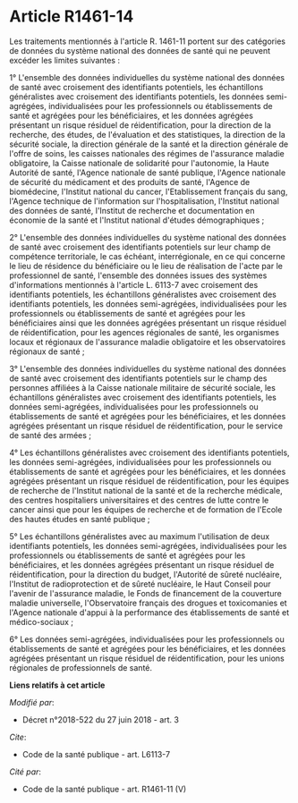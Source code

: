 # Article R1461-14

Les traitements mentionnés à l'article R. 1461-11 portent sur des catégories de données du système national des données de
santé qui ne peuvent excéder les limites suivantes :

1° L'ensemble des données individuelles du système national des données de santé avec croisement des identifiants potentiels,
les échantillons généralistes avec croisement des identifiants potentiels, les données semi-agrégées, individualisées pour
les professionnels ou établissements de santé et agrégées pour les bénéficiaires, et les données agrégées présentant un
risque résiduel de réidentification, pour la direction de la recherche, des études, de l'évaluation et des statistiques, la
direction de la sécurité sociale, la direction générale de la santé et la direction générale de l'offre de soins, les caisses
nationales des régimes de l'assurance maladie obligatoire, la Caisse nationale de solidarité pour l'autonomie, la Haute
Autorité de santé, l'Agence nationale de santé publique, l'Agence nationale de sécurité du médicament et des produits de
santé, l'Agence de biomédecine, l'Institut national du cancer, l'Etablissement français du sang, l'Agence technique de
l'information sur l'hospitalisation, l'Institut national des données de santé, l'Institut de recherche et documentation en
économie de la santé et l'Institut national d'études démographiques ;

2° L'ensemble des données individuelles du système national des données de santé avec croisement des identifiants potentiels
sur leur champ de compétence territoriale, le cas échéant, interrégionale, en ce qui concerne le lieu de résidence du
bénéficiaire ou le lieu de réalisation de l'acte par le professionnel de santé, l'ensemble des données issues des systèmes
d'informations mentionnés à l'article L. 6113-7 avec croisement des identifiants potentiels, les échantillons généralistes
avec croisement des identifiants potentiels, les données semi-agrégées, individualisées pour les professionnels ou
établissements de santé et agrégées pour les bénéficiaires ainsi que les données agrégées présentant un risque résiduel de
réidentification, pour les agences régionales de santé, les organismes locaux et régionaux de l'assurance maladie obligatoire
et les observatoires régionaux de santé ;

3° L'ensemble des données individuelles du système national des données de santé avec croisement des identifiants potentiels
sur le champ des personnes affiliées à la Caisse nationale militaire de sécurité sociale, les échantillons généralistes avec
croisement des identifiants potentiels, les données semi-agrégées, individualisées pour les professionnels ou établissements
de santé et agrégées pour les bénéficiaires, et les données agrégées présentant un risque résiduel de réidentification, pour
le service de santé des armées ;

4° Les échantillons généralistes avec croisement des identifiants potentiels, les données semi-agrégées, individualisées pour
les professionnels ou établissements de santé et agrégées pour les bénéficiaires, et les données agrégées présentant un
risque résiduel de réidentification, pour les équipes de recherche de l'Institut national de la santé et de la recherche
médicale, des centres hospitaliers universitaires et des centres de lutte contre le cancer ainsi que pour les équipes de
recherche et de formation de l'Ecole des hautes études en santé publique ;

5° Les échantillons généralistes avec au maximum l'utilisation de deux identifiants potentiels, les données semi-agrégées,
individualisées pour les professionnels ou établissements de santé et agrégées pour les bénéficiaires, et les données
agrégées présentant un risque résiduel de réidentification, pour la direction du budget, l'Autorité de sûreté nucléaire,
l'Institut de radioprotection et de sûreté nucléaire, le Haut Conseil pour l'avenir de l'assurance maladie, le Fonds de
financement de la couverture maladie universelle, l'Observatoire français des drogues et toxicomanies et l'Agence nationale
d'appui à la performance des établissements de santé et médico-sociaux ;

6° Les données semi-agrégées, individualisées pour les professionnels ou établissements de santé et agrégées pour les
bénéficiaires, et les données agrégées présentant un risque résiduel de réidentification, pour les unions régionales de
professionnels de santé.

**Liens relatifs à cet article**

_Modifié par_:

  - Décret n°2018-522 du 27 juin 2018 - art. 3

_Cite_:

  - Code de la santé publique - art. L6113-7

_Cité par_:

  - Code de la santé publique - art. R1461-11 (V)
